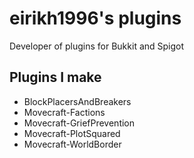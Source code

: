 # eirikh1996's plugins
Developer of plugins for Bukkit and Spigot

## Plugins I make

- BlockPlacersAndBreakers
- Movecraft-Factions
- Movecraft-GriefPrevention
- Movecraft-PlotSquared
- Movecraft-WorldBorder
